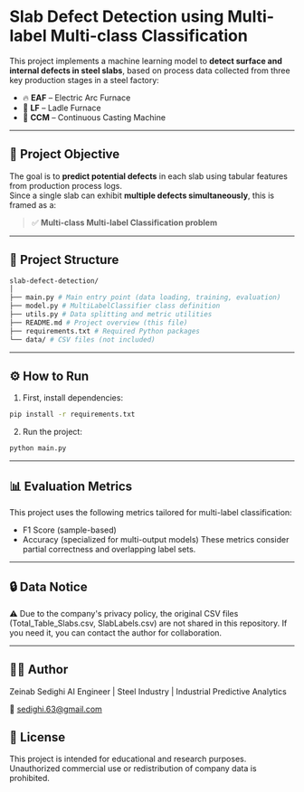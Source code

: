 # Slab Defect Detection using Multi-label Multi-class Classification

This project implements a machine learning model to **detect surface and internal defects in steel slabs**, based on process data collected from three key production stages in a steel factory:

- 🔥 **EAF** – Electric Arc Furnace  
- 🧪 **LF** – Ladle Furnace  
- 🌊 **CCM** – Continuous Casting Machine  

---

## 🎯 Project Objective

The goal is to **predict potential defects** in each slab using tabular features from production process logs.  
Since a single slab can exhibit **multiple defects simultaneously**, this is framed as a:

> ✅ **Multi-class Multi-label Classification problem**

---

## 🧱 Project Structure
```bash
slab-defect-detection/
│
├── main.py # Main entry point (data loading, training, evaluation)
├── model.py # MultiLabelClassifier class definition
├── utils.py # Data splitting and metric utilities
├── README.md # Project overview (this file)
├── requirements.txt # Required Python packages
└── data/ # CSV files (not included)
```
---

## ⚙️ How to Run

1. First, install dependencies:

```bash
pip install -r requirements.txt
```
2. Run the project:

```bash
python main.py
```
---

## 📊 Evaluation Metrics
This project uses the following metrics tailored for multi-label classification:

- F1 Score (sample-based)
- Accuracy (specialized for multi-output models)
These metrics consider partial correctness and overlapping label sets.

---

## 🔒 Data Notice
⚠️ Due to the company's privacy policy, the original CSV files (Total_Table_Slabs.csv, SlabLabels.csv) are not shared in this repository.
If you need it, you can contact the author for collaboration.

---

## 👩‍💻 Author
Zeinab Sedighi
AI Engineer | Steel Industry | Industrial Predictive Analytics

📧 sedighi.63@gmail.com

## 📄 License
This project is intended for educational and research purposes. Unauthorized commercial use or redistribution of company data is prohibited. 
